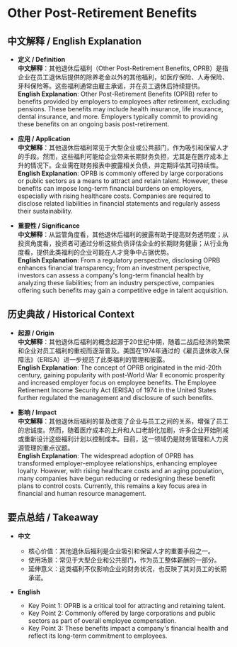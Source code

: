 # Other Post-Retirement Benefits

## 中文解释 / English Explanation

* **定义 / Definition**  
  **中文解释**：其他退休后福利（Other Post-Retirement Benefits, OPRB）是指企业在员工退休后提供的除养老金以外的其他福利，如医疗保险、人寿保险、牙科保险等。这些福利通常由雇主承诺，并在员工退休后持续提供。  
  **English Explanation**: Other Post-Retirement Benefits (OPRB) refer to benefits provided by employers to employees after retirement, excluding pensions. These benefits may include health insurance, life insurance, dental insurance, and more. Employers typically commit to providing these benefits on an ongoing basis post-retirement.

* **应用 / Application**  
  **中文解释**：其他退休后福利常见于大型企业或公共部门，作为吸引和保留人才的手段。然而，这些福利可能给企业带来长期财务负担，尤其是在医疗成本上升的情况下。企业需在财务报表中披露相关负债，并定期评估其可持续性。  
  **English Explanation**: OPRB is commonly offered by large corporations or public sectors as a means to attract and retain talent. However, these benefits can impose long-term financial burdens on employers, especially with rising healthcare costs. Companies are required to disclose related liabilities in financial statements and regularly assess their sustainability.

* **重要性 / Significance**  
  **中文解释**：从监管角度看，其他退休后福利的披露有助于提高财务透明度；从投资角度看，投资者可通过分析这些负债评估企业的长期财务健康；从行业角度看，提供此类福利的企业可能在人才竞争中占据优势。  
  **English Explanation**: From a regulatory perspective, disclosing OPRB enhances financial transparency; from an investment perspective, investors can assess a company's long-term financial health by analyzing these liabilities; from an industry perspective, companies offering such benefits may gain a competitive edge in talent acquisition.

## 历史典故 / Historical Context

* **起源 / Origin**  
  **中文解释**：其他退休后福利的概念起源于20世纪中期，随着二战后经济的繁荣和企业对员工福利的重视而逐渐普及。美国在1974年通过的《雇员退休收入保障法》（ERISA）进一步规范了此类福利的管理和披露。  
  **English Explanation**: The concept of OPRB originated in the mid-20th century, gaining popularity with post-World War II economic prosperity and increased employer focus on employee benefits. The Employee Retirement Income Security Act (ERISA) of 1974 in the United States further regulated the management and disclosure of such benefits.

* **影响 / Impact**  
  **中文解释**：其他退休后福利的普及改变了企业与员工之间的关系，增强了员工的忠诚度。然而，随着医疗成本的上升和人口老龄化加剧，许多企业开始削减或重新设计这些福利计划以控制成本。目前，这一领域仍是财务管理和人力资源管理的重点议题。  
  **English Explanation**: The widespread adoption of OPRB has transformed employer-employee relationships, enhancing employee loyalty. However, with rising healthcare costs and an aging population, many companies have begun reducing or redesigning these benefit plans to control costs. Currently, this remains a key focus area in financial and human resource management.

## 要点总结 / Takeaway

* **中文**  
  - 核心价值：其他退休后福利是企业吸引和保留人才的重要手段之一。  
  - 使用场景：常见于大型企业和公共部门，作为员工整体薪酬的一部分。  
  - 延伸意义：这类福利不仅影响企业的财务状况，也反映了其对员工的长期承诺。

* **English**  
  - Key Point 1: OPRB is a critical tool for attracting and retaining talent.  
  - Key Point 2: Commonly offered by large corporations and public sectors as part of overall employee compensation.  
  - Key Point 3: These benefits impact a company's financial health and reflect its long-term commitment to employees.